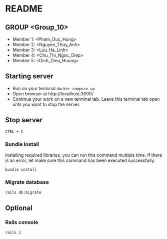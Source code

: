# README

## GROUP <Group_10>

- Member 1: <Pham_Duc_Hung>
- Member 2: <Nguyen_Thuy_Anh>
- Member 3: <Luu_Ha_Linh>
- Member 4: <Chu_Thi_Ngoc_Diep>
- Member 5: <Dinh_Dieu_Huong>

## Starting server

- Run on your terminal `docker-compose up`
- Open browser at http://localhost:3000/
- Continue your work on a new terminal tab. Leave this terminal tab open until you want to stop the server.

## Stop server

`CTRL + C`

### Bundle install
Installing required libraries, you can run this command multiple time. If there is an error, let make sure this command has been executed successfully.

`bundle install`

### Migrate database

`rails db:migrate`

## Optional

### Rails console

`rails c`
